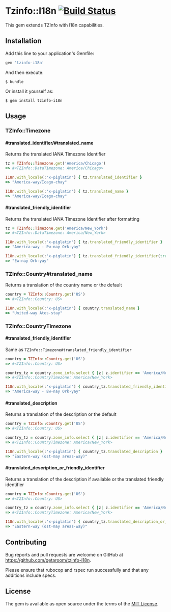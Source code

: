 # Tzinfo::I18n [![Build Status](https://travis-ci.org/getaroom/tzinfo-i18n.svg?branch=master)](https://travis-ci.org/getaroom/tzinfo-i18n)

This gem extends TZInfo with I18n capabilities.

## Installation

Add this line to your application's Gemfile:

```ruby
gem 'tzinfo-i18n'
```

And then execute:

    $ bundle

Or install it yourself as:

    $ gem install tzinfo-i18n

## Usage

### TZInfo::Timezone
    
#### #translated_identifier/#translated_name
Returns the translated IANA Timezone Identifier
        
``` ruby
tz = TZInfo::Timezone.get('America/Chicago')
=> #<TZInfo::DataTimezone: America/Chicago> 

I18n.with_locale(:'x-piglatin') { tz.translated_identifier }
=> "America-way/Icago-chay"

I18n.with_locale(:'x-piglatin') { tz.translated_name }
=> "America-way/Icago-chay"
```

#### #translated_friendly_identifier
Returns the translated IANA Timezone Identifier after formatting

``` ruby
tz = TZInfo::Timezone.get('America/New_York')
=> #<TZInfo::DataTimezone: America/New_York>

I18n.with_locale(:'x-piglatin') { tz.translated_friendly_identifier }
=> "America-way - Ew-nay Ork-yay"

I18n.with_locale(:'x-piglatin') { tz.translated_friendly_identifier(true) }
=> "Ew-nay Ork-yay"
```

### TZInfo::Country#translated_name
Returns a translation of the country name or the default

``` ruby
country = TZInfo::Country.get('US')
=> #<TZInfo::Country: US>

I18n.with_locale(:'x-piglatin') { country.translated_name }
=> "United-way Ates-stay"
```

### TZInfo::CountryTimezone

#### #translated_friendly_identifier
Same as `TZInfo::Timezone#translated_friendly_identifier`

``` ruby
country = TZInfo::Country.get('US')
=> #<TZInfo::Country: US>

country_tz = country.zone_info.select { |z| z.identifier == 'America/New_York' }.first
=> #<TZInfo::CountryTimezone: America/New_York>

I18n.with_locale(:'x-piglatin') { country_tz.translated_friendly_identifier }
=> "America-way - Ew-nay Ork-yay"
```

#### #translated_description
Returns a translation of the description or the default

``` ruby
country = TZInfo::Country.get('US')
=> #<TZInfo::Country: US>

country_tz = country.zone_info.select { |z| z.identifier == 'America/New_York' }.first
=> #<TZInfo::CountryTimezone: America/New_York>

I18n.with_locale(:'x-piglatin') { country_tz.translated_description }
=> "Eastern-way (ost-may areas-way)"
```

#### #translated_description_or_friendly_identifier
Returns a translation of the description if available or the translated friendly identifier

``` ruby
country = TZInfo::Country.get('US')
=> #<TZInfo::Country: US>

country_tz = country.zone_info.select { |z| z.identifier == 'America/New_York' }.first
=> #<TZInfo::CountryTimezone: America/New_York>

I18n.with_locale(:'x-piglatin') { country_tz.translated_description_or_friendly_identifier }
=> "Eastern-way (ost-may areas-way)"
```

## Contributing

Bug reports and pull requests are welcome on GitHub at https://github.com/getaroom/tzinfo-i18n.

Please ensure that rubocop and rspec run successfully and that any additions include specs.

## License

The gem is available as open source under the terms of the [MIT License](http://opensource.org/licenses/MIT).

